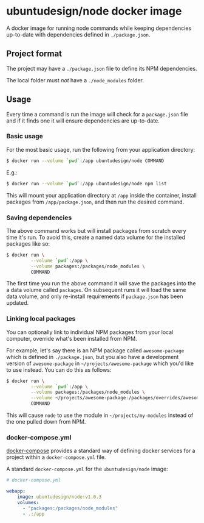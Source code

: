 # ubuntudesign/node docker image

A docker image for running node commands while keeping dependencies up-to-date with dependencies defined in `./package.json`.

## Project format

The project may have a `./package.json` file to define its NPM dependencies.

The local folder must *not* have a `./node_modules` folder.

## Usage

Every time a command is run the image will check for a `package.json` file and if it finds one it will ensure dependencies are up-to-date.

### Basic usage

For the most basic usage, run the following from your application directory:

``` bash
$ docker run --volume `pwd`:/app ubuntudesign/node COMMAND
```

E.g.:

``` bash
$ docker run --volume `pwd`:/app ubuntudesign/node npm list
```

This will mount your application directory at `/app` inside the container, install packages from `/app/package.json`, and then run the desired command.

### Saving dependencies

The above command works but will install packages from scratch every time it's run. To avoid this, create a named data volume for the installed packages like so:

``` bash
$ docker run \
         --volume `pwd`:/app \
         --volume packages:/packages/node_modules \
         COMMAND
```

The first time you run the above command it will save the packages into the a data volume called `packages`. On subsequent runs it will load the same data volume, and only re-install requirements if `package.json` has been updated.

### Linking local packages

You can optionally link to individual NPM packages from your local computer, override what's been installed from NPM.

For example, let's say there is an NPM package called `awesome-package` which is defined in `./package.json`, but you also have a development version of `awesome-package` in `~/projects/awesome-package` which you'd like to use instead. You can do this as follows:

``` bash
$ docker run \
         --volume `pwd`:/app \
         --volume packages:/packages/node_modules \
         --volume ~/projects/awesome-package:/packages/overrides/awesome-package \
         COMMAND
```

This will cause `node` to use the module in `~/projects/my-modules` instead of the one pulled down from NPM.

### docker-compose.yml

[docker-compose](https://docs.docker.com/compose/) provides a standard way of
defining docker services for a project within a `docker-compose.yml` file.

A standard `docker-compose.yml` for the `ubuntudesign/node` image:

``` yaml
# docker-compose.yml

webapp:
    image: ubuntudesign/node:v1.0.3
    volumes:
      - "packages:/packages/node_modules"
      - .:/app
```
